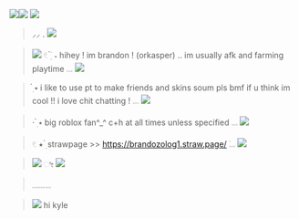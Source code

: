 <img src="https://i.imgur.com/f3OXCeV.png"><img src="https://i.imgur.com/f3OXCeV.png">
<img src="https://i.imgur.com/ckDBkuG.png">

> ⸝⸝ . <img src="https://i.imgur.com/dhCWSmV.gif">

> <img src="https://media.discordapp.net/attachments/1282872358301864070/1416172877270483108/S9HxVnI.gif?ex=68c5e145&is=68c48fc5&hm=7d5101a2833d4f75ba9a4c0d893a5a73a7c6826a29214b35743bc9911bb7ecd9&=&width=25&height=25"> 𓏲 ๋࣭ ࣪ ˖ hihey ! im brandon ! (orkasper) .. im usually afk and farming playtime 𓏧 <img src="https://i.imgur.com/DAdupF7.gif">

> ๋࣭ ⭑ i like to use pt to make friends and skins soum pls bmf if u think im cool !! i love chit chatting ! 𓏧 <img src="https://i.imgur.com/gDzkUmI.gif">

> · ๋࣭ ⭑ big roblox fan^_^ c+h at all times unless specified 𓏧 <img src="https://i.imgur.com/mWiA7AH.gif">

> 𓏲 ⭑ ๋࣭  strawpage >> https://brandozolog1.straw.page/ ࣪𓏧 <img src="https://i.imgur.com/zN10Ihs.gif">
                                     
> <img src="https://i.imgur.com/Cs5VA4U.png"> ೀ <img src="https://i.imgur.com/tFAPZ4X.png">

> 𓏧𓏧𓏧

> <img src="https://i.imgur.com/8qCfZae.png"> 
> hi kyle
